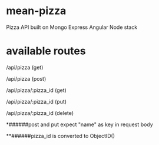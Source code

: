mean-pizza
==========

Pizza API built on Mongo Express Angular Node stack

available routes
================

/api/pizza (get)

/api/pizza (post)

/api/pizza/:pizza_id (get)

/api/pizza/:pizza_id (put)

/api/pizza/:pizza_id (delete)


\*######post and put expect "name" as key in request body

\*\*######pizza_id is converted to ObjectID()
